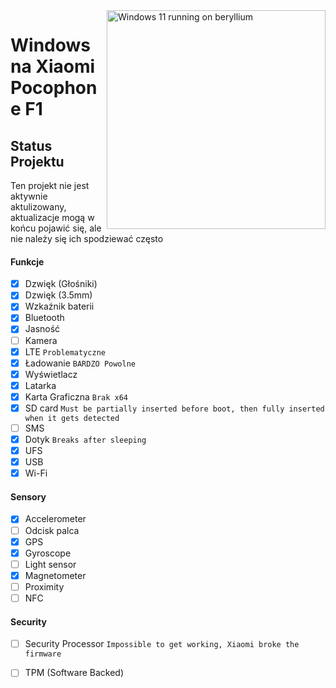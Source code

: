 <img align="right" src="https://github.com/n00b69/woa-beryllium/blob/main/beryllium.png" width="350" alt="Windows 11 running on beryllium">

# Windows na Xiaomi Pocophone F1

## Status Projektu
Ten projekt nie jest aktywnie aktulizowany, aktualizacje mogą w końcu pojawić się, ale nie należy się ich spodziewać często

#### Funkcje
- [x] Dzwięk (Głośniki)
- [x] Dzwięk (3.5mm)
- [X] Wzkaźnik baterii
- [x] Bluetooth
- [x] Jasność 
- [ ] Kamera
- [x] LTE ```Problematyczne```
- [x] Ładowanie ```BARDZO Powolne```
- [x] Wyświetlacz
- [x] Latarka
- [x] Karta Graficzna  ```Brak x64```
- [x] SD card ```Must be partially inserted before boot, then fully inserted when it gets detected```
- [ ] SMS
- [x] Dotyk ```Breaks after sleeping```
- [x] UFS
- [x] USB
- [x] Wi-Fi

#### Sensory
- [x] Accelerometer
- [ ] Odcisk palca
- [x] GPS
- [x] Gyroscope
- [ ] Light sensor
- [x] Magnetometer
- [ ] Proximity
- [ ] NFC

#### Security
- [ ] Security Processor ```Impossible to get working, Xiaomi broke the firmware```
- [ ] TPM (Software Backed)



















